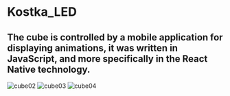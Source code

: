 # Kostka_LED
The cube is controlled by a mobile application for displaying animations, it was written in JavaScript, and more specifically in the React Native technology.
-------------------------------------------------------------------------------------------------------------------------------------------------------------


![cube02](https://user-images.githubusercontent.com/67196774/170490817-1e9117e6-d199-4e81-a3ac-97452ff3874a.gif)
![cube03](https://user-images.githubusercontent.com/67196774/170491223-480a2ebb-67af-4d45-99a1-0caf3eb6fe8c.gif)
![cube04](https://user-images.githubusercontent.com/67196774/170491556-0f10915a-0a72-41df-8a4d-bca278ae92c0.gif)
